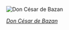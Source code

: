 
![Don César de Bazan](https://upload.wikimedia.org/wikipedia/commons/thumb/e/e8/C%C3%A9lestin_Nanteuil_-_Jules_Massenet_-_Don_C%C3%A9sar_de_Bazan.jpg/450px-C%C3%A9lestin_Nanteuil_-_Jules_Massenet_-_Don_C%C3%A9sar_de_Bazan.jpg)

*[Don César de Bazan](https://wikipedia.org/wiki/File:C%C3%A9lestin_Nanteuil_-_Jules_Massenet_-_Don_C%C3%A9sar_de_Bazan.jpg)*
